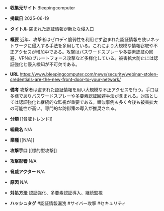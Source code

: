 - **収集元サイト**
Bleepingcomputer

- **掲載日**
2025-06-19

- **タイトル**
盗まれた認証情報が新たな侵入口

- **概要**
近年、攻撃者はゼロデイ脆弱性を利用せず盗まれた認証情報を使いネットワークに侵入する手法を多用している。これにより大規模な情報窃取や不正アクセスが増加中である。攻撃はパスワードスプレーや多要素認証の回避、VPNのブルートフォース攻撃など多様化している。被害拡大防止には認証強化と侵入検知が不可欠である。

- **URL**
https://www.bleepingcomputer.com/news/security/webinar-stolen-credentials-are-the-new-front-door-to-your-network/

- **備考**
攻撃者は盗まれた認証情報を用い大規模な不正アクセスを行う。手口は多様でありパスワードスプレーや多要素認証回避手法が含まれる。対策としては認証強化と継続的な監視が重要である。類似事例も多く今後も被害拡大の可能性が高い。専門的な防御策の導入が推奨される。

- **分類**
[[脅威トレンド]]

- **組織名**
N/A

- **業種**
[[N/A]]

- **攻撃手口**
[[標的型攻撃]]

- **攻撃影響**
N/A

- **脅威アクター**
N/A

- **原因**
N/A

- **対処方法**
認証強化、多要素認証導入、継続監視

- **ハッシュタグ**
#認証情報漏洩 #サイバー攻撃 #セキュリティ
